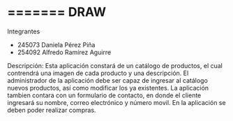 =======
DRAW
====
Integrantes

* 245073 Daniela Pérez Piña
* 254092 Alfredo Ramírez Aguirre

Descripción:
Esta aplicación constará de un catálogo de productos, el cual contrendrá una imagen de cada producto y una descripción. El administrador de la aplicación debe ser capaz de ingresar al catálogo nuevos productos, así como modificar los ya existentes. 
La aplicación tambien contara con un formulario de contacto, en donde el cliente ingresará su nombre, correo electrónico y número movil.
En la aplicación se deben poder realizar compras.